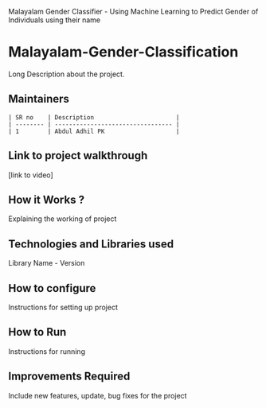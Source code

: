 
Malayalam Gender Classifier - Using Machine Learning to Predict Gender of Individuals using their name

# Malayalam-Gender-Classification
Long Description about the project.

## Maintainers

    | SR no    | Description                       |
    | -------- | --------------------------------- |
    | 1        | Abdul Adhil PK                    |
    
## Link to project walkthrough
[link to video]

## How it Works ?
Explaining the working of project

## Technologies and Libraries used
Library Name - Version

## How to configure
Instructions for setting up project

## How to Run
Instructions for running

## Improvements Required
Include new features, update, bug fixes for the project
